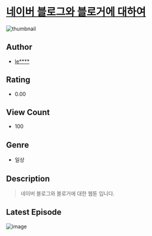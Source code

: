 # [네이버 블로그와 블로거에 대하여](https://comic.naver.com/challenge/list?titleId=810126)
![thumbnail](https://image-comic.pstatic.net/user_contents_data/challenge_comic/2023/05/23/upload_3918747841255978807_480x623.jpeg)

## Author
- [le****](https://comic.naver.com/artistTitle?id=366805)

## Rating
- 0.00

## View Count
- 100

## Genre
- 일상

## Description
> 네이버 블로그와 블로거에 대한 웹툰 입니다.


## Latest Episode
![image](https://image-comic.pstatic.net/user_contents_data/challenge_comic/2023/05/23/366805/upload_7305745019287528033.jpeg)
